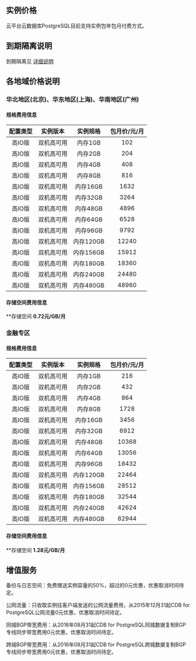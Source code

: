 
## 实例价格
云平台云数据库PostgreSQL目前支持实例包年包月付费方式。

## 到期隔离说明
到期隔离见 [详细说明](http://tcecqpoc.fsphere.cn/doc/product/409/6865)

## 各地域价格说明

### 华北地区(北京)、华东地区(上海)、华南地区(广州)

#### 规格费用信息

|配置类型|实例版本|实例规格|包月价/元/月|
|:--:|:--:|:--:|:--:|
|高IO版|双机高可用|内存1GB|102|
|高IO版|双机高可用|内存2GB|204|
|高IO版|双机高可用|内存4GB|408|
|高IO版|双机高可用|内存8GB|816|
|高IO版|双机高可用|内存16GB|1632|
|高IO版|双机高可用|内存32GB|3264|
|高IO版|双机高可用|内存48GB|4896|
|高IO版|双机高可用|内存64GB|6528|
|高IO版|双机高可用|内存96GB|9792|
|高IO版|双机高可用|内存120GB|12240|
|高IO版|双机高可用|内存156GB|15912|
|高IO版|双机高可用|内存180GB|18360|
|高IO版|双机高可用|内存240GB|24480|
|高IO版|双机高可用|内存480GB|48960|



#### 存储空间费用信息

**存储空间 **0.72元/GB/月**



### 金融专区

#### 规格费用信息
|配置类型|实例版本|实例规格|包月价/元/月|
|:--:|:--:|:--:|:--:|
|高IO版|双机高可用|内存1GB|216|
|高IO版|双机高可用|内存2GB|432|
|高IO版|双机高可用|内存4GB|864|
|高IO版|双机高可用|内存8GB|1728|
|高IO版|双机高可用|内存16GB|3456|
|高IO版|双机高可用|内存32GB|6912|
|高IO版|双机高可用|内存48GB|10368|
|高IO版|双机高可用|内存64GB|13056|
|高IO版|双机高可用|内存96GB|18432|
|高IO版|双机高可用|内存120GB|22464|
|高IO版|双机高可用|内存156GB|28512|
|高IO版|双机高可用|内存180GB|32544|
|高IO版|双机高可用|内存240GB|42624|
|高IO版|双机高可用|内存480GB|82944|



#### 存储空间费用信息

**存储空间 **1.28元/GB/月**



## 增值服务
备份与日志空间：免费赠送实例容量的50%，超过的0元优惠，优惠取消时间待定。

公网流量：只收取实例往客户端发送的公网流量费用，从2015年12月31起CDB for PostgreSQL公网流量0元优惠，优惠取消时间待定。

同城BGP带宽费用：从2016年08月31起CDB for PostgreSQL同城数据复制BGP专线同步带宽费用0元优惠，优惠取消时间待定。

跨城BGP带宽费用：从2016年08月31起CDB for PostgreSQL跨城数据复制BGP专线同步带宽费用0元优惠，优惠取消时间待定。
